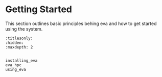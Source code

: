 # Getting Started

This section outlines basic principles behing eva and how to get started using the system.


```{toctree}
:titlesonly:
:hidden:
:maxdepth: 2


installing_eva
eva_hpc
using_eva
```
